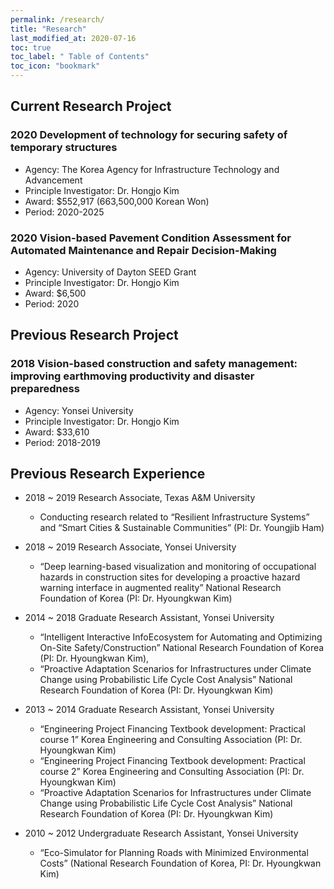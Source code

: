 ```yaml
---
permalink: /research/
title: "Research"
last_modified_at: 2020-07-16
toc: true
toc_label: " Table of Contents"
toc_icon: "bookmark"
---
```

## Current Research Project
### 2020	Development of technology for securing safety of temporary structures
* Agency: The Korea Agency for Infrastructure Technology and Advancement
* Principle Investigator: Dr. Hongjo Kim
* Award: $552,917 (663,500,000 Korean Won) 
* Period: 2020-2025

### 2020	Vision-based Pavement Condition Assessment for Automated Maintenance and Repair Decision-Making
*	Agency: University of Dayton SEED Grant
*	Principle Investigator: Dr. Hongjo Kim
*	Award: $6,500 
*	Period: 2020


## Previous Research Project
### 2018	Vision-based construction and safety management: improving earthmoving productivity and disaster preparedness 
*	Agency: Yonsei University
*	Principle Investigator: Dr. Hongjo Kim
*	Award: $33,610 
*	Period: 2018-2019


## Previous Research Experience
* 2018 ~ 2019	Research Associate, Texas A&M University 
	* Conducting research related to “Resilient Infrastructure Systems” and “Smart Cities & Sustainable Communities” (PI: Dr. Youngjib Ham)

* 2018 ~ 2019	Research Associate, Yonsei University 
   * “Deep learning-based visualization and monitoring of occupational hazards in construction sites for developing a proactive hazard warning interface in augmented reality” National Research Foundation of Korea (PI: Dr. Hyoungkwan Kim)

* 2014 ~ 2018	Graduate Research Assistant, Yonsei University 
    * “Intelligent Interactive InfoEcosystem for Automating and Optimizing On-Site Safety/Construction” National Research Foundation of Korea (PI: Dr. Hyoungkwan Kim),
    * “Proactive Adaptation Scenarios for Infrastructures under Climate Change using Probabilistic Life Cycle Cost Analysis” National Research Foundation of Korea (PI: Dr. Hyoungkwan Kim)
   
* 2013 ~ 2014	Graduate Research Assistant, Yonsei University
   * “Engineering Project Financing Textbook development: Practical course 1” Korea Engineering and Consulting Association (PI: Dr. Hyoungkwan Kim)
   * “Engineering Project Financing Textbook development: Practical course 2” Korea Engineering and Consulting Association (PI: Dr. Hyoungkwan Kim)
   * “Proactive Adaptation Scenarios for Infrastructures under Climate Change using Probabilistic Life Cycle Cost Analysis” National Research Foundation of Korea (PI: Dr. Hyoungkwan Kim) 

* 2010 ~ 2012	Undergraduate Research Assistant, Yonsei University
   * “Eco-Simulator for Planning Roads with Minimized Environmental Costs” (National Research Foundation of Korea, PI: Dr. Hyoungkwan Kim)

